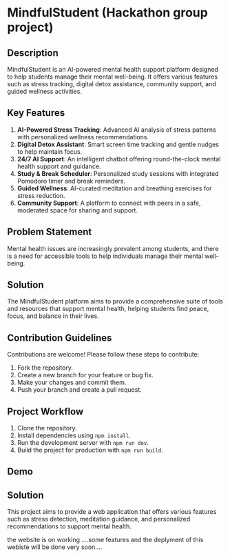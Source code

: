 # MindfulStudent   (Hackathon group project)
 
## Description
MindfulStudent is an AI-powered mental health support platform designed to help students manage their mental well-being. It offers various features such as stress tracking, digital detox assistance, community support, and guided wellness activities.

## Key Features
1. **AI-Powered Stress Tracking**: Advanced AI analysis of stress patterns with personalized wellness recommendations.
2. **Digital Detox Assistant**: Smart screen time tracking and gentle nudges to help maintain focus.
3. **24/7 AI Support**: An intelligent chatbot offering round-the-clock mental health support and guidance.
4. **Study & Break Scheduler**: Personalized study sessions with integrated Pomodoro timer and break reminders.
5. **Guided Wellness**: AI-curated meditation and breathing exercises for stress reduction.
6. **Community Support**: A platform to connect with peers in a safe, moderated space for sharing and support.

## Problem Statement
Mental health issues are increasingly prevalent among students, and there is a need for accessible tools to help individuals manage their mental well-being.

## Solution
The MindfulStudent platform aims to provide a comprehensive suite of tools and resources that support mental health, helping students find peace, focus, and balance in their lives.

## Contribution Guidelines
Contributions are welcome! Please follow these steps to contribute:
1. Fork the repository.
2. Create a new branch for your feature or bug fix.
3. Make your changes and commit them.
4. Push your branch and create a pull request.

## Project Workflow
1. Clone the repository.
2. Install dependencies using `npm install`.
3. Run the development server with `npm run dev`.
4. Build the project for production with `npm run build`.


## Demo 

## Solution
This project aims to provide a web application that offers various features such as stress detection, meditation guidance, and personalized recommendations to support mental health.


the website is on working ....some features and the deplyment of this webiste will be done very soon....
